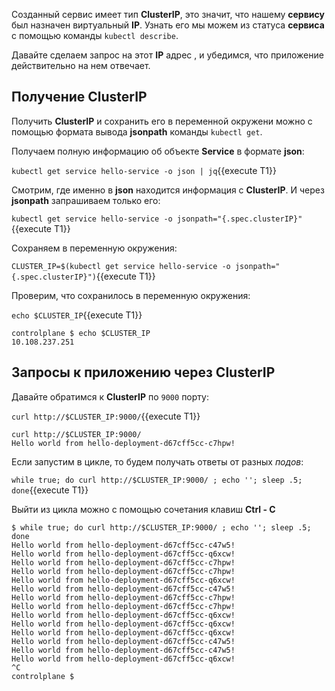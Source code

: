 Созданный сервис имеет тип **ClusterIP**, это значит, что нашему **сервису** был назначен виртуальный **IP**. Узнать его мы можем из статуса **сервиса** с помощью команды `kubectl describe`.  

Давайте сделаем запрос на этот **IP** адрес , и убедимся, что приложение действительно на нем отвечает. 

## Получение ClusterIP

Получить **ClusterIP** и сохранить его в переменной окружени можно с помощью формата вывода **jsonpath** команды `kubectl get`.   

Получаем полную информацию об объекте **Service** в формате **json**:

`kubectl get service hello-service -o json | jq`{{execute T1}}

Смотрим, где именно в **json** находится информация с **ClusterIP**. И через **jsonpath** запрашиваем только его:

`kubectl get service hello-service -o jsonpath="{.spec.clusterIP}"`{{execute T1}}

Сохраняем в переменную окружения:

`CLUSTER_IP=$(kubectl get service hello-service -o jsonpath="{.spec.clusterIP}")`{{execute T1}} 

Проверим, что сохранилось в переменную окружения:

`echo $CLUSTER_IP`{{execute T1}}

```
controlplane $ echo $CLUSTER_IP
10.108.237.251
```

## Запросы к приложению через ClusterIP

Давайте обратимся к **ClusterIP** по `9000` порту:

`curl http://$CLUSTER_IP:9000/`{{execute T1}}

```
curl http://$CLUSTER_IP:9000/
Hello world from hello-deployment-d67cff5cc-c7hpw!
```

Если запустим в цикле, то будем получать ответы от разных *подов*:

`while true; do curl http://$CLUSTER_IP:9000/ ; echo ''; sleep .5; done`{{execute T1}}

Выйти из цикла можно с помощью сочетания клавиш **Ctrl - C**

```
$ while true; do curl http://$CLUSTER_IP:9000/ ; echo ''; sleep .5; done
Hello world from hello-deployment-d67cff5cc-c47w5!
Hello world from hello-deployment-d67cff5cc-q6xcw!
Hello world from hello-deployment-d67cff5cc-c7hpw!
Hello world from hello-deployment-d67cff5cc-c7hpw!
Hello world from hello-deployment-d67cff5cc-q6xcw!
Hello world from hello-deployment-d67cff5cc-c47w5!
Hello world from hello-deployment-d67cff5cc-c7hpw!
Hello world from hello-deployment-d67cff5cc-c7hpw!
Hello world from hello-deployment-d67cff5cc-q6xcw!
Hello world from hello-deployment-d67cff5cc-q6xcw!
Hello world from hello-deployment-d67cff5cc-q6xcw!
Hello world from hello-deployment-d67cff5cc-c47w5!
Hello world from hello-deployment-d67cff5cc-c47w5!
Hello world from hello-deployment-d67cff5cc-q6xcw!
^C
controlplane $ 
```

